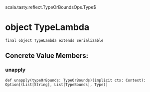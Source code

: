 scala.tasty.reflect.TypeOrBoundsOps.Type$
# object TypeLambda

<pre><code class="language-scala" >final object TypeLambda extends Serializable</pre></code>
## Concrete Value Members:
### unapply
<pre><code class="language-scala" >def unapply(typeOrBounds: TypeOrBounds)(implicit ctx: Context): Option[(List[String], List[TypeBounds], Type)]</pre></code>

